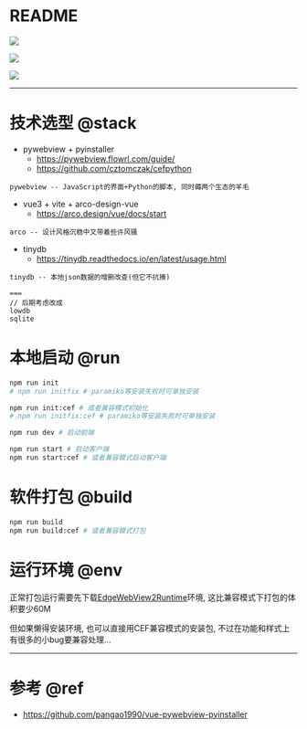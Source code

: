 # README

![](https://luo0412.oss-cn-hangzhou.aliyuncs.com/1655816632094-ar3Y7TQpWfyb-image.png)

![](https://luo0412.oss-cn-hangzhou.aliyuncs.com/1655554208030-tmEMTBPnJxPa-image.png)

![](https://luo0412.oss-cn-hangzhou.aliyuncs.com/1655739959000-YkeRskXaafmy-image.png)

---

# 技术选型 @stack

- pywebview + pyinstaller
  - https://pywebview.flowrl.com/guide/
  - https://github.com/cztomczak/cefpython

```
pywebview -- JavaScript的界面+Python的脚本, 同时薅两个生态的羊毛
```

- vue3 + vite + arco-design-vue
  - https://arco.design/vue/docs/start

```
arco -- 设计风格沉稳中又带着些许风骚
```

- tinydb
  - https://tinydb.readthedocs.io/en/latest/usage.html

```
tinydb -- 本地json数据的增删改查(但它不抗揍)

===
// 后期考虑改成
lowdb
sqlite
```

# 本地启动 @run

```bash
npm run init
# npm run initfix # paramiko等安装失败时可单独安装

npm run init:cef # 或者兼容模式初始化
# npm run initfix:cef # paramiko等安装失败时可单独安装

npm run dev # 启动前端

npm run start # 启动客户端
npm run start:cef # 或者兼容模式启动客户端
```

# 软件打包 @build

```bash
npm run build
npm run build:cef # 或者兼容模式打包
```

# 运行环境 @env

正常打包运行需要先下载[EdgeWebView2Runtime](https://developer.microsoft.com/en-us/microsoft-edge/webview2/)环境, 这比兼容模式下打包的体积要少60M

但如果懒得安装环境, 也可以直接用CEF兼容模式的安装包, 不过在功能和样式上有很多的小bug要兼容处理...

---

# 参考 @ref

- https://github.com/pangao1990/vue-pywebview-pyinstaller
